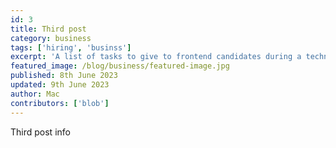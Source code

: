 ```yaml
---
id: 3
title: Third post
category: business
tags: ['hiring', 'businss']
excerpt: 'A list of tasks to give to frontend candidates during a technical interview.'
featured_image: /blog/business/featured-image.jpg
published: 8th June 2023
updated: 9th June 2023
author: Mac
contributors: ['blob']
---
```


Third post info
